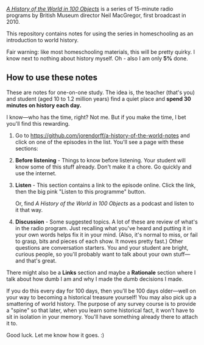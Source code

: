 [*A History of the World in 100 Objects*](http://www.bbc.co.uk/ahistoryoftheworld/)
is a series of 15-minute radio programs by British Museum director Neil MacGregor,
first broadcast in 2010.

This repository contains notes for using the series in homeschooling as
an introduction to world history.

Fair warning: like most homeschooling materials, this will be pretty quirky.
I know next to nothing about history myself. Oh - also I am only **5%** done.


## How to use these notes

These are notes for one-on-one study. The idea is, the teacher (that's
you) and student (aged 10 to 1.2 million years) find a quiet place and
**spend 30 minutes on history each day.**

I know—who has the time, right? Not me. But if you make the time, I bet
you'll find this rewarding.

1.  Go to https://github.com/jorendorff/a-history-of-the-world-notes and
    click on one of the episodes in the list.
    You'll see a page with these sections:

2.  **Before listening** - Things to know before listening. Your student
    will know some of this stuff already. Don't make it a chore. Go
    quickly and use the internet.

3.  **Listen** - This section contains a link to the episode online.
    Click the link, then the big pink "Listen to this
    programme" button.

    Or, find *A History of the World in 100 Objects*
    as a podcast and listen to it that way.

4.  **Discussion** - Some suggested topics. A lot of these are review of
    what's in the radio program. Just recalling what you've heard and
    putting it in your own words helps fix it in your mind. (Also, it's
    normal to miss, or fail to grasp, bits and pieces of each show. It
    moves pretty fast.) Other questions are conversation starters. You
    and your student are bright, curious people, so you'll probably want
    to talk about your own stuff—and that's great.

There might also be a **Links** section and maybe a **Rationale**
section where I talk about how dumb I am and why I made the dumb
decisions I made.

If you do this every day for 100 days, then you'll be 100 days older—well
on your way to becoming a historical treasure yourself!
You may also pick up a smattering of world history.
The purpose of any survey course is
to provide a "spine" so that later, when you learn some historical fact,
it won't have to sit in isolation in your memory.
You'll have something already there to attach it to.

Good luck. Let me know how it goes. :)
